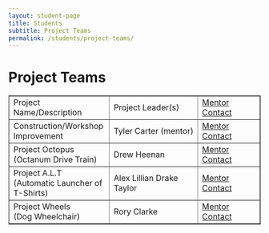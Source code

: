 ```yaml
---
layout: student-page
title: Students
subtitle: Project Teams
permalink: /students/project-teams/
---
```


# Project Teams

<table border="1" width="100%" cellpadding="4" cellspacing="0">
<tr>

<td width="40%">
Project Name/Description
</td>

<td>
Project Leader(s)
</td>

<td>
<a href="/contact/">Mentor Contact</a>
</td>
</tr>

<tr>

<td>
Construction/Workshop Improvement
</td>

<td>
Tyler Carter (mentor)
</td>
<td>
<a href="/contact/">Mentor Contact</a>
</td>
</tr>

<tr>
<td>
Project Octopus <br>
(Octanum Drive Train)
</td>

<td>
Drew Heenan
</td>

<td>
<a href="/contact/">Mentor Contact</a>
</td>
</tr>

<tr>
<td>
Project A.L.T<br>
(Automatic Launcher of T-Shirts)
</td>

<td>
Alex Lillian
Drake Taylor
</td>
<td>
<a href="/contact/">Mentor Contact</a>
</td>
</tr>

<td>
Project Wheels<br>
(Dog Wheelchair)
</td>

<td>
Rory Clarke
</td>
<td>
<a href="/contact/">Mentor Contact</a>
</td>
</tr>

</table>
